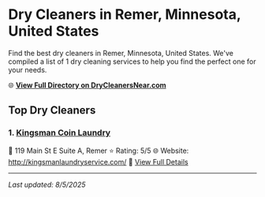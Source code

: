 # Dry Cleaners in Remer, Minnesota, United States

Find the best dry cleaners in Remer, Minnesota, United States. We've compiled a list of 1 dry cleaning services to help you find the perfect one for your needs.

🌐 **[View Full Directory on DryCleanersNear.com](https://drycleanersnear.com/city/US/Minnesota/Remer)**

## Top Dry Cleaners

### 1. [Kingsman Coin Laundry](https://drycleanersnear.com/dryCleaner/68882b25b8187460e0c662c3/kingsman-coin-laundry)
📍 119 Main St E Suite A, Remer
⭐ Rating: 5/5
🌐 Website: http://kingsmanlaundryservice.com/
🔗 [View Full Details](https://drycleanersnear.com/dryCleaner/68882b25b8187460e0c662c3/kingsman-coin-laundry)


---

*Last updated: 8/5/2025*
